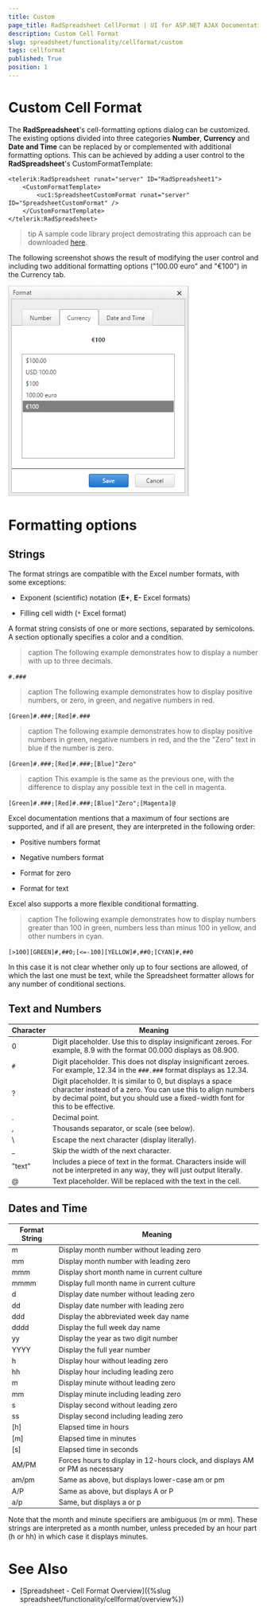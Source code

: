 ```yaml
---
title: Custom
page_title: RadSpreadsheet CellFormat | UI for ASP.NET AJAX Documentation
description: Custom Cell Format
slug: spreadsheet/functionality/cellformat/custom
tags: cellformat
published: True
position: 1
---
```


# Custom Cell Format 

The **RadSpreadsheet**'s cell-formatting options dialog can be customized. The existing options divided into three categories **Number**, **Currency** and **Date and Time** can be replaced by or complemented with additional formatting options. This can be achieved by adding a user control to the **RadSpreadsheet**'s CustomFormatTemplate:

````ASPNET
<telerik:RadSpreadsheet runat="server" ID="RadSpreadsheet1">
    <CustomFormatTemplate>
        <uc1:SpreadsheetCustomFormat runat="server" ID="SpreadsheetCustomFormat" />
    </CustomFormatTemplate>
</telerik:RadSpreadsheet>
```` 

>tip A sample code library project demostrating this approach can be downloaded [here](http://www.telerik.com/support/code-library/custom-format-template). 
>

The following screenshot shows the result of modifying the user control and including two additional formatting options ("100.00 euro" and "€100") in the Currency tab.

![Custom Format](images/spreadsheet-custom-format.png) 

# Formatting options

## Strings

The format strings are compatible with the Excel number formats, with some exceptions:

* Exponent (scientific) notation (**E+**, **E-** Excel formats)

* Filling cell width (`*` Excel format)

A format string consists of one or more sections, separated by semicolons. A section optionally specifies a color and a condition.

>caption The following example demonstrates how to display a number with up to three decimals.

`#.###`

>caption The following example demonstrates how to display positive numbers, or zero, in green, and negative numbers in red.

`[Green]#.###;[Red]#.###`

>caption The following example demonstrates how to display positive numbers in green, negative numbers in red, and the the "Zero" text in blue if the number is zero.

`[Green]#.###;[Red]#.###;[Blue]"Zero"`

>caption This example is the same as the previous one, with the difference to display any possible text in the cell in magenta.

`[Green]#.###;[Red]#.###;[Blue]"Zero";[Magenta]@`

Excel documentation mentions that a maximum of four sections are supported, and if all are present, they are interpreted in the following order:

* Positive numbers format

* Negative numbers format

* Format for zero

* Format for text

Excel also supports a more flexible conditional formatting.

>caption The following example demonstrates how to display numbers greater than 100 in green, numbers less than minus 100 in yellow, and other numbers in cyan.

`[>100][GREEN]#,##0;[<=-100][YELLOW]#,##0;[CYAN]#,##0`

In this case it is not clear whether only up to four sections are allowed, of which the last one must be text, while the Spreadsheet formatter allows for any number of conditional sections.

## Text and Numbers

| Character | Meaning | 
| ------ | ------ |
| 0 |Digit placeholder. Use this to display insignificant zeroes. For example, 8.9 with the format 00.000 displays as 08.900.|
| `#` | Digit placeholder. This does not display insignificant zeroes. For example, 12.34 in the `###.###` format displays as 12.34. |
| ? | Digit placeholder. It is similar to 0, but displays a space character instead of a zero. You can use this to align numbers by decimal point, but you should use a fixed-width font for this to be effective. |
| . | Decimal point. |
| , | Thousands separator, or scale (see below). |
| \ | Escape the next character (display literally). |
| _ | Skip the width of the next character. |
| "text" | Includes a piece of text in the format. Characters inside will not be interpreted in any way, they will just output literally. |
| @ | Text placeholder. Will be replaced with the text in the cell. |

## Dates and Time

| Format String | Meaning | 
| ------ | ------ |
| m | Display month number without leading zero |
| mm | Display month number with leading zero |
| mmm | Display short month name in current culture |
| mmmm | Display full month name in current culture |
| d | Display date number without leading zero |
| dd | Display date number with leading zero |
| ddd | Display the abbreviated week day name |
| dddd | Display the full week day name |
| yy | Display the year as two digit number |
| YYYY | Display the full year number |
| h | Display hour without leading zero |
| hh | Display hour including leading zero |
| m | Display minute without leading zero |
| mm | Display minute including leading zero |
| s | Display second without leading zero |
| ss | Display second including leading zero |
| [h] | Elapsed time in hours |
| [m] | Elapsed time in minutes |
| [s] | Elapsed time in seconds |
| AM/PM | Forces hours to display in 12-hours clock, and displays AM or PM as necessary |
| am/pm | Same as above, but displays lower-case am or pm |
| A/P | Same as above, but displays A or P |
| a/p | Same, but displays a or p |

Note that the month and minute specifiers are ambiguous (m or mm). These strings are interpreted as a month number, unless preceded by an hour part (h or hh) in which case it displays minutes. 

# See Also

* [Spreadsheet - Cell Format Overview]({%slug spreadsheet/functionality/cellformat/overview%})

